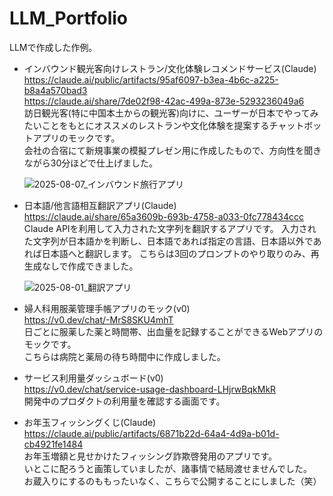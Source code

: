 # LLM_Portfolio
LLMで作成した作例。  
  
- インバウンド観光客向けレストラン/文化体験レコメンドサービス(Claude)  
  https://claude.ai/public/artifacts/95af6097-b3ea-4b6c-a225-b8a4a570bad3  
  https://claude.ai/share/7de02f98-42ac-499a-873e-5293236049a6  
  訪日観光客(特に中国本土からの観光客)向けに、ユーザーが日本でやってみたいことをもとにオススメのレストランや文化体験を提案するチャットボットアプリのモックです。  
  会社の合宿にて新規事業の模擬プレゼン用に作成したもので、方向性を聞きながら30分ほどで仕上げました。
  
  ![2025-08-07_インバウンド旅行アプリ](https://github.com/user-attachments/assets/85c3e9e8-0802-4ee3-ab94-ae8b66135ee1)


- 日本語/他言語相互翻訳アプリ(Claude)  
  https://claude.ai/share/65a3609b-693b-4758-a033-0fc778434ccc  
  Claude APIを利用して入力された文字列を翻訳するアプリです。
  入力された文字列が日本語かを判断し、日本語であれば指定の言語、日本語以外であれば日本語へと翻訳します。
  こちらは3回のプロンプトのやり取りのみ、再生成なしで作成できました。  
  
  ![2025-08-01_翻訳アプリ](https://github.com/user-attachments/assets/f84c3cfd-17f6-45f8-992e-9834ca79fd76)

  
- 婦人科用服薬管理手帳アプリのモック(v0)  
  https://v0.dev/chat/-MrS8SKU4mhT  
  日ごとに服薬した薬と時間帯、出血量を記録することができるWebアプリのモックです。  
  こちらは病院と薬局の待ち時間中に作成しました。   

- サービス利用量ダッシュボード(v0)  
  https://v0.dev/chat/service-usage-dashboard-LHjrwBqkMkR  
  開発中のプロダクトの利用量を確認する画面です。  

- お年玉フィッシングくじ(Claude)  
  https://claude.ai/public/artifacts/6871b22d-64a4-4d9a-b01d-cb4921fe1484  
  お年玉増額と見せかけたフィッシング詐欺啓発用のアプリです。  
  いとこに配ろうと画策していましたが、諸事情で結局渡せませんでした。  
  お蔵入りにするのももったいなく、こちらで公開することにしました（笑）  
